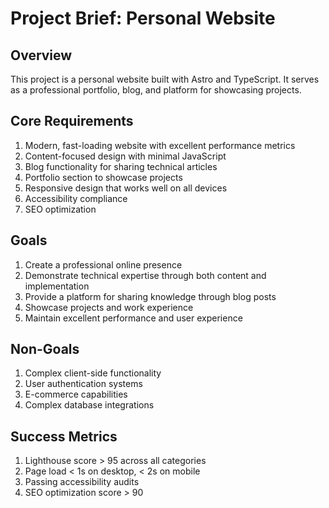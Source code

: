 # Project Brief: Personal Website

## Overview

This project is a personal website built with Astro and TypeScript. It serves as a professional portfolio, blog, and platform for showcasing projects.

## Core Requirements

1. Modern, fast-loading website with excellent performance metrics
2. Content-focused design with minimal JavaScript
3. Blog functionality for sharing technical articles
4. Portfolio section to showcase projects
5. Responsive design that works well on all devices
6. Accessibility compliance
7. SEO optimization

## Goals

1. Create a professional online presence
2. Demonstrate technical expertise through both content and implementation
3. Provide a platform for sharing knowledge through blog posts
4. Showcase projects and work experience
5. Maintain excellent performance and user experience

## Non-Goals

1. Complex client-side functionality
2. User authentication systems
3. E-commerce capabilities
4. Complex database integrations

## Success Metrics

1. Lighthouse score > 95 across all categories
2. Page load < 1s on desktop, < 2s on mobile
3. Passing accessibility audits
4. SEO optimization score > 90
